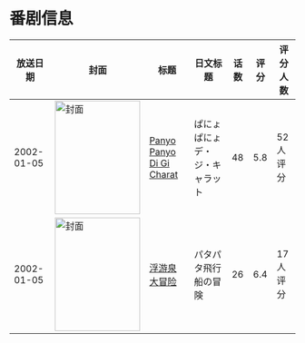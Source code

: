 # 番剧信息

|放送日期|封面|标题|日文标题|话数|评分|评分人数|
|---|---|---|---|---|---|---|
|2002-01-05|<img src="https://lain.bgm.tv/pic/cover/c/b8/bb/40257_avE8M.jpg" alt="封面" style="width:150px;height:200px;object-fit:cover;">|[Panyo Panyo Di Gi Charat](https://bangumi.tv/subject/40257)|ぱにょぱにょ デ・ジ・キャラット|48|5.8|52人评分|
|2002-01-05|<img src="https://lain.bgm.tv/pic/cover/c/d7/a5/50697_Qv0Kh.jpg" alt="封面" style="width:150px;height:200px;object-fit:cover;">|[浮游泉大冒险](https://bangumi.tv/subject/50697)|パタパタ飛行船の冒険|26|6.4|17人评分|
